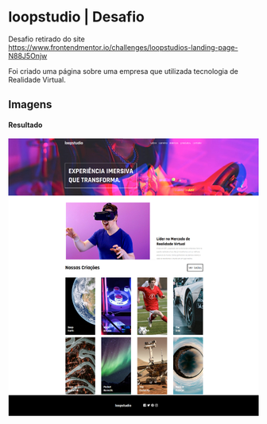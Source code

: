 # loopstudio | Desafio

Desafio retirado do site https://www.frontendmentor.io/challenges/loopstudios-landing-page-N88J5Onjw
<p>Foi criado uma página sobre uma empresa que utilizada tecnologia de Realidade Virtual.</p>

## Imagens

#### Resultado
![Desafio](imagens/loopstudio1.png "Foto representando o desafio realizado.")

